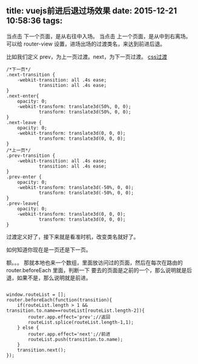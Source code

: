title: vuejs前进后退过场效果
date: 2015-12-21 10:58:36
tags:
---

当点击 下一个页面，是从右往中入场。
当点击 上一个页面，是从中到右离场。
可以给 router-view 设置，进场出场的过渡类名，来达到前进后退。

比如我们定义  prev，为上一页过渡。next，为下一页过渡。  [css过渡](http://cn.vuejs.org/guide/transitions.html#CSS__u8FC7_u6E21)

```
/*下一页*/
.next-transition {
    -webkit-transition: all .4s ease;
            transition: all .4s ease;
}
.next-enter{
    opacity: 0;
    -webkit-transform: translate3d(50%, 0, 0);
            transform: translate3d(50%, 0, 0);
}
.next-leave {
    opacity: 0;
    -webkit-transform: translate3d(0, 0, 0);
            transform: translate3d(0, 0, 0);
}
/*上一页*/
.prev-transition {
    -webkit-transition: all .4s ease;
            transition: all .4s ease;
}
.prev-enter {
    opacity: 0;
    -webkit-transform: translate3d(-50%, 0, 0);
            transform: translate3d(-50%, 0, 0);
}
.prev-leave{
    opacity: 0;
    -webkit-transform: translate3d(0, 0, 0);
            transform: translate3d(0, 0, 0);
}
```

过渡定义好了，接下来就是看准时机，改变类名就好了。

如何知道你现在是一页还是下一页。

额。。。 那就本地也来一个数组，里面放访问过的页面，然后在每次在路由的 router.beforeEach 里面，判断一下
要去的页面是之前的一个，那么说明就是后退，如果不是，那么说明就是前进。

```

window.routeList = [];
router.beforeEach(function(transition){
    if(routeList.length > 1 && transition.to.name==routeList[routeList.length-2]){
        router.app.effect='prev';//返回
        routeList.splice(routeList.length-1,1);
    } else {
        router.app.effect='next';//前进
        routeList.push(transition.to.name);
    }
    transition.next();
});


```
